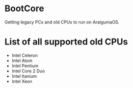 # BootCore
Getting legacy PCs and old CPUs to run on AraigumaOS.

# List of all supported old CPUs
- Intel Celeron
- Intel Atom
- Intel Pentium
- Intel Core 2 Duo
- Intel Itanium
- Intel Xeon
